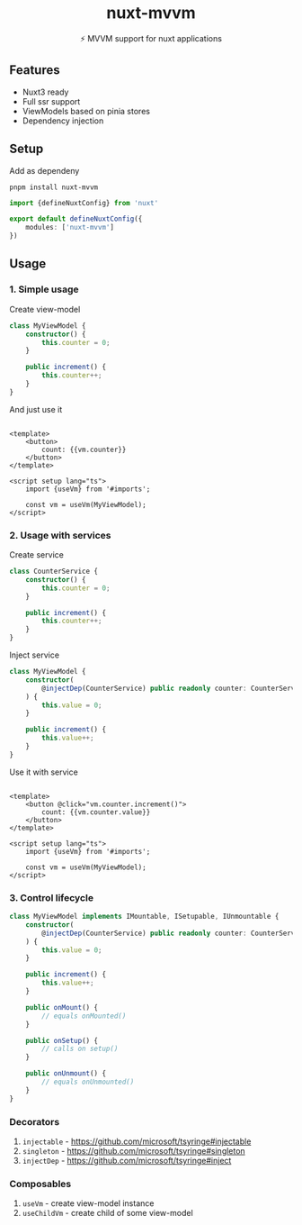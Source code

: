 <!--
Get your module up and running quickly.

Find and replace all on all files (CMD+SHIFT+F):
- Name: My Module
- Package name: my-module
- Description: My new Nuxt module
-->

<h1 align="center">nuxt-mvvm</h1>

<p align="center">⚡️ MVVM support for nuxt applications</p>

## Features

- Nuxt3 ready
- Full ssr support
- ViewModels based on pinia stores
- Dependency injection

## Setup

Add as dependeny

```shell
pnpm install nuxt-mvvm
```

```ts
import {defineNuxtConfig} from 'nuxt'

export default defineNuxtConfig({
	modules: ['nuxt-mvvm']
})
```

## Usage

### 1. Simple usage

Create view-model

```ts
class MyViewModel {
	constructor() {
		this.counter = 0;
	}

	public increment() {
		this.counter++;
	}
}
```

And just use it

```vue

<template>
	<button>
		count: {{vm.counter}}
	</button>
</template>

<script setup lang="ts">
	import {useVm} from '#imports';

	const vm = useVm(MyViewModel);
</script>
```

### 2. Usage with services

Create service

```ts
class CounterService {
	constructor() {
		this.counter = 0;
	}

	public increment() {
		this.counter++;
	}
}
```

Inject service

```ts
class MyViewModel {
	constructor(
		@injectDep(CounterService) public readonly counter: CounterService
	) {
		this.value = 0;
	}

	public increment() {
		this.value++;
	}
}
```

Use it with service

```vue

<template>
	<button @click="vm.counter.increment()">
		count: {{vm.counter.value}}
	</button>
</template>

<script setup lang="ts">
	import {useVm} from '#imports';

	const vm = useVm(MyViewModel);
</script>
```

### 3. Control lifecycle

```ts
class MyViewModel implements IMountable, ISetupable, IUnmountable {
	constructor(
		@injectDep(CounterService) public readonly counter: CounterService
	) {
		this.value = 0;
	}

	public increment() {
		this.value++;
	}

	public onMount() {
		// equals onMounted()
	}

	public onSetup() {
		// calls on setup()
	}

	public onUnmount() {
		// equals onUnmounted()
	}
}
```

### Decorators

1. `injectable` - https://github.com/microsoft/tsyringe#injectable
2. `singleton` - https://github.com/microsoft/tsyringe#singleton
3. `injectDep` - https://github.com/microsoft/tsyringe#inject


### Composables

1. `useVm` - create view-model instance
2. `useChildVm` - create child of some view-model
